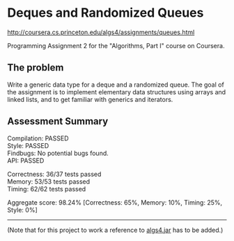 # Deques and Randomized Queues
http://coursera.cs.princeton.edu/algs4/assignments/queues.html

Programming Assignment 2 for the "Algorithms, Part I" course on Coursera.

## The problem
Write a generic data type for a deque and a randomized queue. The goal of the assignment is to implement elementary data structures using arrays and linked lists, and to get familiar with generics and iterators.

## Assessment Summary
Compilation:  PASSED  
Style:        PASSED  
Findbugs:     No potential bugs found.  
API:          PASSED

Correctness:  36/37 tests passed  
Memory:       53/53 tests passed  
Timing:       62/62 tests passed

Aggregate score: 98.24% [Correctness: 65%, Memory: 10%, Timing: 25%, Style: 0%]  

------
(Note that for this project to work a reference to [algs4.jar](http://algs4.cs.princeton.edu/code/algs4.jar) has to be added.) 
